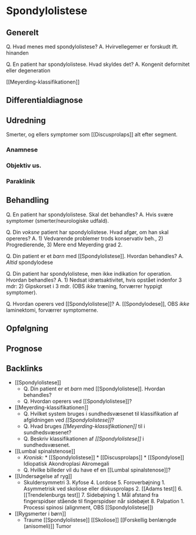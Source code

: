 # Spondylolistese
## Generelt
Q. Hvad menes med spondylolistese?
A. Hvirvellegemer er forskudt ift. hinanden

Q. En patient har spondylolistese. Hvad skyldes det? 
A. Kongenit deformitet eller degeneration

[[Meyerding-klassifikationen]]

## Differentialdiagnose


## Udredning
Smerter, og ellers symptomer som [[Discusprolaps]] alt efter segment.

### Anamnese

### Objektiv us.

### Paraklinik

## Behandling
Q. En patient har spondylolistese. Skal det behandles? 
A. Hvis svære symptomer (smerter/neurologiske udfald).

Q. Din *voksne* patient har spondylolistese. Hvad afgør, om han skal opereres?
A. 1) Vedvarende problemer trods konservativ beh., 2) Progredierende, 3) Mere end Meyerding grad 2.

Q. Din patient er et *barn* med [[Spondylolistese]]. Hvordan behandles?
A. *Altid* spondylodese

Q. Din patient har spondylolistese, men ikke indikation for operation. Hvordan behandles?
A. 1) Nedsat idrætsaktivitet, hvis opstået indenfor 3 mdr: 2) Gipskorset i 3 mdr. (OBS *ikke* træning, forværrer hyppigt symptomer).

Q. Hvordan operers ved [[Spondylolistese]]?
A. [[Spondylodese]], OBS *ikke* laminektomi, forværrer symptomerne.

## Opfølgning


## Prognose




## Backlinks
* [[Spondylolistese]]
	* Q. Din patient er et *barn* med [[Spondylolistese]]. Hvordan behandles?
	* Q. Hvordan operers ved [[Spondylolistese]]?
* [[Meyerding-klassifikationen]]
	* Q. Hvilket system bruges i sundhedsvæsenet til klassifikation af afglidningen ved *[[Spondylolistese]]*? 
	* Q. Hvad bruges *[[Meyerding-klassifikationen]]* til i sundhedsvæsenet? 
	* Q. Beskriv klassifikationen af *[[Spondylolistese]]* i sundhedsvæsenet. 
* [[Lumbal spinalstenose]]
	* *Kronisk:*
		\* [[Spondylolistese]]
		\* [[Discusprolaps]]
		\* [[Spondylose]]
	Idiopatisk
	Akondroplasi
	Akromegali
	* Q. Hvilke billeder vil du have ef en [[Lumbal spinalstenose]]?
* [[Undersøgelse af ryg]]
	*  Skuldersymmetri
	3\. Kyfose
	4\. Lordose
	5\. Foroverbøjning
		1\. Asymmetrisk ved skoliose eller diskusprolaps
		2\. [[Adams test]]
	6\. [[Trendelenburgs test]]
	7\. Sidebøjning
		1\. Mål afstand fra fingerspidser stående til fingerspidser når sidebøjet
	8\. Palpation
		1\. Processi spinosi (alignment, OBS [[Spondylolistese]])
* [[Rygsmerter i børn]]
	* Traume
[[Spondylolistese]]
[[Skoliose]]
[[Forskellig benlængde (anisomeli)]]
Tumor

<!-- #anki/tag/med/Orto #anki/deck/Medicine -->

<!-- {BearID:9101E712-270B-4655-9F09-181AA9077338-71605-00009F1162823FE8} -->
